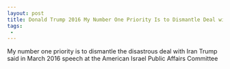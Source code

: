 ```yaml
---
layout: post
title: Donald Trump 2016 My Number One Priority Is to Dismantle Deal with Iran
tags:
 -
---
```

My number one priority is to dismantle the disastrous deal with Iran Trump said in March 2016 speech at the American Israel Public Affairs Committee
